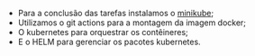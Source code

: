 * Para a conclusão das tarefas instalamos o [minikube](https://minikube.sigs.k8s.io/docs/start/);
* Utilizamos o git actions para a montagem da imagem docker;
* O kubernetes para orquestrar os contêineres;
* E o HELM para gerenciar os pacotes kubernetes.
